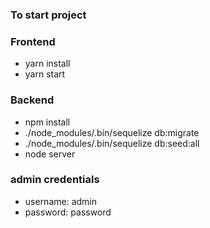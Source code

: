 ### To start project

### Frontend

- yarn install
- yarn start

### Backend

- npm install
- ./node_modules/.bin/sequelize db:migrate
- ./node_modules/.bin/sequelize db:seed:all
- node server

### admin credentials

- username: admin
- password: password
